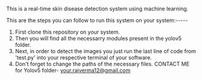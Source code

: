 This is a real-time skin disease detection system using machine learning.

This are the steps you can follow to run this system on your system:-----

  1. First clone this repository on your system.
  2. Then you will find all the necessarry modules present in the yolov5 folder.
  3. Next, in order to detect the images you just run the last line of code from 'test.py' into your respective terminal of your software.
  4. Don't forget to change the paths of the necessary files. 
CONTACT ME for Yolov5 folder- your.rajverma12@gmail.com 
